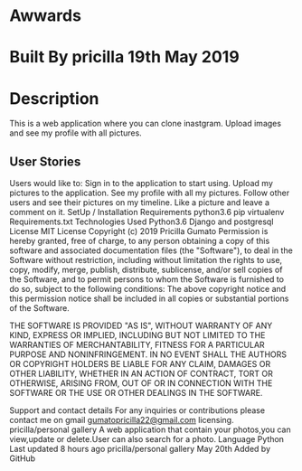 # Awwards

# Built By pricilla 19th May 2019

# Description
This is a web application where you can clone inastgram. Upload images and see my profile with all pictures.

## User Stories
Users would like to:
Sign in to the application to start using.
Upload my pictures to the application.
See my profile with all my pictures.
Follow other users and see their pictures on my timeline.
Like a picture and leave a comment on it.
SetUp / Installation Requirements
python3.6
pip
virtualenv
Requirements.txt
Technologies Used
Python3.6
Django and postgresql
License
MIT License
Copyright (c) 2019 Pricilla Gumato Permission is hereby granted, free of charge, to any person obtaining a copy of this software and associated documentation files (the "Software"), to deal in the Software without restriction, including without limitation the rights to use, copy, modify, merge, publish, distribute, sublicense, and/or sell copies of the Software, and to permit persons to whom the Software is furnished to do so, subject to the following conditions: The above copyright notice and this permission notice shall be included in all copies or substantial portions of the Software.

THE SOFTWARE IS PROVIDED "AS IS", WITHOUT WARRANTY OF ANY KIND, EXPRESS OR IMPLIED, INCLUDING BUT NOT LIMITED TO THE WARRANTIES OF MERCHANTABILITY, FITNESS FOR A PARTICULAR PURPOSE AND NONINFRINGEMENT. IN NO EVENT SHALL THE AUTHORS OR COPYRIGHT HOLDERS BE LIABLE FOR ANY CLAIM, DAMAGES OR OTHER LIABILITY, WHETHER IN AN ACTION OF CONTRACT, TORT OR OTHERWISE, ARISING FROM, OUT OF OR IN CONNECTION WITH THE SOFTWARE OR THE USE OR OTHER DEALINGS IN THE SOFTWARE.

Support and contact details
For any inquiries or contributions please contact me on gmail gumatopricilla22@gmail.com licensing. pricilla/personal gallery A web application that contain your photos,you can view,update or delete.User can also search for a photo. Language Python Last updated 8 hours ago pricilla/personal gallery May 20th Added by GitHub